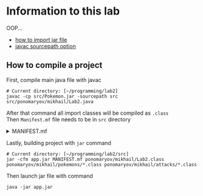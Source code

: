 # Information to this lab

OOP...
- [how to import jar file](https://javadevblog.com/kak-dobavit-biblioteku-jar-fajl-v-proekt-intellij-idea.html)
- [javac sourcepath option](https://www.examclouds.com/java/java-core-russian/compile-sourcepath)

## How to compile a project

First, compile main java file with javac
``` 
# Current directory: [~/programming/lab2]
javac -cp src/Pokemon.jar -sourcepath src src/ponomaryov/mikhail/Lab2.java
```
After that command all import classes will be compiled as `.class`  
Then `Manifest.mf` file needs to be in `src` directory
<details><summary> MANIFEST.mf </summary>

  ```
  Main-Class: ponomaryov.mikhail.Lab2
  Class-Path: Pokemon.jar
  ```

</details>

Lastly, building project with `jar` command
```
# Current directory: [~/programming/lab2/src]
jar -cfm app.jar MANIFEST.mf ponomaryov/mikhail/Lab2.class ponomaryov/mikhail/pokemons/*.class ponomaryov/mikhail/attacks/*.class
```
Then launch jar file with command
```
java -jar app.jar
```
